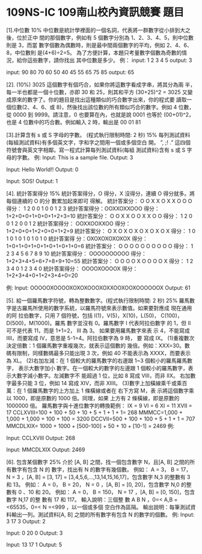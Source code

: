 # 109NS-IC 109南山校內資訊競賽 題目

[1].中位數 10%
中位數是統計學裡面的一個名詞，代表將一群數字從小排到大之後，位於正中
間的那個數字，例如有 5 個數字分別為 1、2、3、4、5，則中位數則是 3，而當
數字個數為偶數時，則是最中間兩個數字的平均，例如 2、4、6、8，中位數則
是(4+6)÷2=5。
為了方便計算，本題只考量數字個數為奇數的情況，給你這些數字，請你找出
其中位數是多少。
例：
input: 1 2 3 4 5
output: 3

input: 90 80 70 60 50 40 45 55 65 75 85
output: 65

[2]. (10%) 3025 這個數字有個巧合，如果你將這數字看成字串，將其分為兩
半，每一半也都是一個十位數，亦即 30 和 25，則其和平方
(30+25)^2 = 3025
又變成原來的數字了。你的題目是找出這種類似的巧合數字出來，你的程式要
讀取一個位數(2、4、6、或 8)，然後找出該位數的所有類似巧合的數字。例如
4 位數，從 0000 到 9999。請注意，0 也要算在內，也就是說 0001 也等於
(00+01)^2，也是 4 位數中的巧合數。例如輸入 2 時，輸出是
00
01
81


[3].計算含有 s 或 S 字母的字數。 (程式執行限制時間: 2 秒) 15%
每列測試資料(每組測試資料)有多個英文字，字和字之間用一個或多個空白
開。 ”, ;! .” 這四個符號會與英文字相鄰。寫一程式計算每列測試資料(每組
測試資料)含有 s 或 S 字母的字數。
例:
Input: This is a sample file.
Output: 3

Input: Hello World!!
Output: 0

Input: SOS!
Output: 1


[4]. 統計答案得分 15%
統計答案得分，O 得分，X 沒得分，連續 O 得分就多。將每個連續的 O 的分
數累加起來即可 得解。 統計答案分： O O X X O X X O O O 得分： 1 2 0 0 1 0 0
1 2 3 統計答案得分：OOXXOXXOOO 得分：1+2+0+0+1+0+0+1+2+3=10
統計答案分： O O X X O O X X O O 得分： 1 2 0 0 1 2 0 0 1 2 統計答案得分：
OOXXOOXXOO 得分：1+2+0+0+1+2+0+0+1+2=9
統計答案分： O X O X O X O X O X O X 得分： 1 0 1 0 1 0 1 0 1 0 1 0 統計答案得
分：OXOXOXOXOXOX 得分：1+0+1+0+1+0+1+0+1+0+1+0=6
統計答案分： O O O O O O O O O O 得分： 1 2 3 4 5 6 7 8 9 10 統計答案得分：
OOOOOOOOOO 得分：1+2+3+4+5+6+7+8+9+10=55
統計答案分： O O O O X O O O O X 得分： 1 2 3 4 0 1 2 3 4 0 統計答案得分：
OOOOXOOOOX 得分：1+2+3+4+0+1+2+3+4+0=20

例:
Input: OOOOOXOOOOXOXOXOOOXOXXOOXOOXOOOOOOX
Output: 61


[5]. 給一個羅馬數字符號，轉為整數數字。(程式執行限制時間: 2 秒) 25%
羅馬數字是古羅馬所使用的數字系統，以羅馬符號來表示數值。如果要對應成
現在通用的阿 拉伯數字，只用 7 個符號，包括 I(1)，V(5)，X(10)，L(50)，
C(100)，D(500)，M(1000)。羅馬 數字並沒有 0。羅馬數字 I 代表阿拉伯數字
的 1，但 II 可不是代表 11，而是 1+1=2， III 為 3。 如果要用羅馬數字來表
示 4，不能寫成 IIII，而要寫成 IV，意思是 5-1=4。阿拉伯數字為 9 時， 要
寫成 IX。 (1)重複數次決定倍數：1 個羅馬數字重複幾次，就表示這個數的
幾倍。例如：ⅩⅩⅩ=30。數 碼有限制，同樣數碼最多只能出現 3 次，例如
40 不能表示為 XXXX，而要表示為 XL。
(2)右加左減：在 1 個較大的羅馬數字的右邊跟 1~3 個較小的羅馬羅馬數字，
表示大數字加小 數字。在一個較大的數字的左邊跟 1 個較小的羅馬數字，表
示大數字減小數字。左減數字不 能超過 1 位，比如 8 寫成 VIII，而非 IIX。
右加數字最多只能 3 位，例如 14 寫成 XIV，而非 XIIII。
(3)數字上加橫線乘千或乘百萬：在 1 個羅馬數字的上方加上 1 條橫線或者在
右下方寫 M，表 示將這個數字乘以 1000，即是原數的 1000 倍。同理，如果
上方有 2 條橫線，即是原數的 1000000 倍。
羅馬數字與十進位數字的轉換範例：
IX = 9
VI = 6
XI = 11
XVII = 17
CCLXVIII=100 + 100 + 50 + 10 + 5 + 1 + 1 + 1= 268
MMMCC=1,000 + 1,000 + 1,000 + 100 + 100 = 3200
DCCVII=500 + 100 + 100 + 5 + 1 + 1 = 707
MMCDLXIX= 1000 + 1000 + [500-100] + 50 + 10 + [10-1] = 2469
例:

Input: CCLXVIII
Output: 268

Input: MMCDLXIX
Output: 2469


[6]. 包含某個數字 25%
介於 [A, B] 之間，找一個包含數字 N，且[A, B] 之間的所有數字有包含 N 的
數字，找出有 N 的數字有幾個數。 例如： A = 3， B = 17， N = 3 ，[A, B] =
[3, 17] = [3,4,5,6,…,13,14,15,16,17]，包含數字 N,3 的整數有 3 和 13。 例如：
A = 0， B = 20， N = 0 ，[A, B] = [0, 20]，包含數字 N,0 的整數有 0 、10 和
20。 例如： A = 0， B = 150， N = 17 ，[A, B] = [0, 150]，包含數字 N,17 的整
數有 17 和 117。
輸入說明：三個整 數 A B N ，0=< A,B =<65535，0=< N =<999 ，以一個或多個
空白作為區隔。
輸出說明：每筆測試資料輸出一列。測試資料[A, B] 之間的所有數字有包含 N
的數字的個數。
例:
Input: 3 17 3
Output: 2

Input: 0 20 0
Output: 3

Input: 13 17 1
Output: 5

